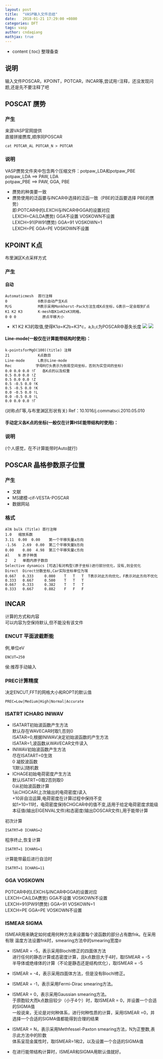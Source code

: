 ```yaml
---
layout: post
title:  "VASP输入文件总结"
date:   2018-01-21 17:29:00 +0800
categories: DFT
tags: vasp
author: cndaqiang
mathjax: true
---
```

* content
{:toc}
整理备查




## 说明
输入文件POSCAR，KPOINT，POTCAR，INCAR等,尝试用`!`注释，还没发现问题,还是先不要注释了吧
## POSCAT 赝势
### 产生
来源VASP官网提供<br>
直接拼接赝库,顺序同POSCAR
```
cat POTCAR_AL POTCAR_N > POTCAR
```
### 说明
VASP赝势文件夹中包含两个压缩文件：potpaw_LDA和potpaw_PBE<br>
potpaw_LDA ==> PAW, LDA<br>
potpaw_PBE ==> PAW, GGA, PBE<br>

- 赝势的种类要一致
- 赝势使用的泛函要与INCAR中选择的泛函一致（PBE的泛函要选择 PBE的赝势）
<br>即:POTCAR中的LEXCH与INCAR中GGA的设置对应
<br>LEXCH=CA(LDA赝势) GGA不设置 VOSKOWN不设置
<br>LEXCH=91(PW91赝势) GGA=91 VOSKOWN=1
<br>LEXCH=PE GGA=PE VOSKOWN不设置

## KPOINT K点
布里渊区K点采样方式
### 产生
#### 自动
```
Automaticmesh  首行注释
0              0表示自动产生K点
M/G            M表示采用Monkhorst-Pack方法生成K点坐标，G表示一定会取到Γ点
K1 K2 K3       K-mesh取K1xK2xK3网格，
0 0 0            原点平移大小
```
- K1 K2 K3的取值,使得K1*a=K2*b=K3*c，a,b,c为POSCAR中基失长度
![](/uploads/2018/01/k1k2k3mesh.jpg)
![](/uploads/2018/01/k1k2k3mesh2.jpg)

#### Line-mode(一般仅在计算能带结构时使用)：
```
k-pointsforMgO(100)(title) 注释
21             K点数目
Line-mode      L表示Line-mode
Rec           字母R打头表示为倒易空间坐标，否则为实空间的坐标)
0.0 0.0 0.0 !Γ   各K点的以及权重
0.5 0.0 0.0 !Z
0.5 0.0 0.0 !Z
0.5 -0.5 0.0 !K
0.5 -0.5 0.0 !K
0.0 -0.5 0.0 !L
0.0 -0.5 0.0 !L
0.0 0.0 0.0 !Γ
```
(对称点Γ等,与布里渊区形状有关)
Ref：10.1016/j.commatsci.2010.05.010

#### 手动定义各K点的坐标(一般仅在计算HSE能带结构时使用)：

### 说明
(个人感觉，在不计算能带时Auto就行)

## POSCAR 晶格参数原子位置
### 产生
- 文献
- MS建模-cif-VESTA-POSCAR
- 数据网站

### 格式
```
AlN bulk (Title) 首行注释
1.0   缩放系数
3.11  0.00  0.00    第一个平移矢量a方向
-1.56   2.69  0.00  第二个平移矢量b方向
0.00    0.00  4.98  第三个平移矢量c方向
Al    N 原子种类
2   2   单胞内原子数目
Selective dynamics [可选]有对构型(原子坐标)进行部分优化，没有,则全优化
Direct  Direct分数坐标,Car实际坐标单位为埃
0.667   0.333     0.000    T   T   T  T表示对此方向优化，F表示对此方向不优化
0.333   0.667     0.500    T   T   T
0.667   0.333     0.382    T   T   T
0.333   0.667     0.882    F   F   F
```
## INCAR
计算的方式和内容<br>
可以内容为空保持默认,但不能没有该文件
### ENCUT 平面波截断能
例,单位eV
```
ENCUT=250
```
侯:推荐手动输入
### PREC计算精度
决定ENCUT,FFT的网格大小和ROPT的默认值
```
PREC=Low|Medium|High|Normal|Accurate
```
### ISATRT ICHARG INIWAV
- ISATART初始波函数产生方法
<br>默认存在WAVECAR时取1,否则0
<br>ISATAR=0,根据INIWAV决定初始波函数的产生方法
<br>ISATAR=1,波函数从WAVECAR文件读入
- INIWAV初始波函数产生方法
<br>尽在ISATART=0生效
<br>0 凝胶波函数
<br>1[默认]随机数
- ICHAGE初始电荷密度产生方法
<br>默认ISATRT=0取2否则取0
<br> 0从初始波函数计算
<br> 1从CHGCAR(上次输出的电荷密度)读入
<br> +10非自洽运算,电荷密度在计算过程中保持不变
<br> 如1+10=11时，电荷密度保持CHGCAR中的值不变,适用于给定电荷密度求能级本征值(输出EIGENVAL文件)和态密度(输出DOSCAR文件),用于能带计算

初次计算
```
ISATRT=0 ICHARG=2
```
程序终止,恢复计算
```
ISATRT=1 ICHARG=1
```
计算能带最后进行自洽时
```
ISATRT=1 ICHARG=11
```
### GGA VOSKOWN
POTCAR中的LEXCH与INCAR中GGA的设置对应
<br>LEXCH=CA(LDA赝势) GGA不设置 VOSKOWN不设置
<br>LEXCH=91(PW91赝势) GGA=91 VOSKOWN=1
<br>LEXCH=PE GGA=PE VOSKOWN不设置
### ISMEAR SIGMA
ISMEAR用来确定如何或用何种方法来设置每个波函数的部分占有数fnk。在采用有限
温度方法设置fnk时，smearing方法中的smearing宽度σ
- ISMEAR = -5，表示采用Blochl修正的四面体方法
<br>进行任何的静态计算或态密度计算，且k点数目大于4时，取ISMEAR = -5
<br>半导体或绝缘体的计算（不论是静态还是结构优化），取ISMEAR = -5
- ISMEAR = -4，表示采用四面体方法，但是没有Blochl修正。
- ISMEAR = -1，表示采用Fermi-Dirac smearing方法。
- ISMEAR = 0，表示采用Gaussian smearing方法。
<br>于原胞较大而k点数目较少（小于4个）时，取ISMEAR = 0，并设置一个合适的SIGMA值
<br>一般说来，无论是对何种体系，进行何种性质的计算，采用ISMEAR =0，并选择一个合适的SIGMA值都能得到合理的结果
- ISMEAR = N，表示采用Methfessel-Paxton smearing方法，N为正整数,表示此方法中的阶数
<br>体系呈现金属性时，取ISMEAR=1和2，以及设置一个合适的SIGMA值

- 在进行能带结构计算时，ISMEAR和SIGMA用默认值就好。
<br>